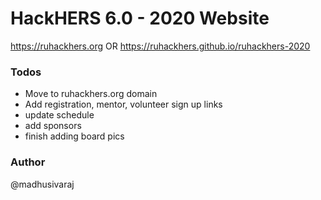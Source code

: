 # HackHERS 6.0 - 2020 Website

https://ruhackhers.org OR https://ruhackhers.github.io/ruhackhers-2020


### Todos
 - Move to ruhackhers.org domain
 - Add registration, mentor, volunteer sign up links
 - update schedule
 - add sponsors
 - finish adding board pics

### Author

@madhusivaraj
